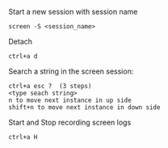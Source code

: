 Start a new session with session name
```
screen -S <session_name>
```

Detach
```
ctrl+a d
```

Search a string in the screen session:
```
ctrl+a esc ?  (3 steps)
<type seach string>
n to move next instance in up side
shift+n to move next instance in down side
```

Start and Stop recording screen logs
```
ctrl+a H
```
